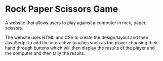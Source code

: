 # Rock Paper Scissors Game
A website that allows users to play against a computer in rock, paper, scissors.

The website uses HTML and CSS to create the design/layout and then JavaScript to add the interactive touches such as the player choosing their hand through buttons which will then display the results of the player and the computer and then tally the results.
